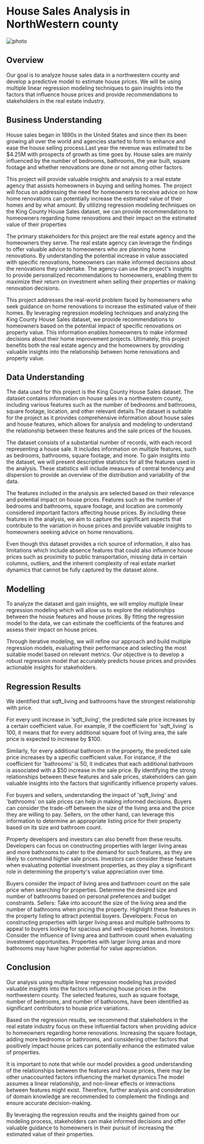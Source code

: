 
# House Sales Analysis in NorthWestern county
 
 ![photo](https://images.pexels.com/photos/12379756/pexels-photo-12379756.jpeg?auto=compress&cs=tinysrgb&w=600&lazy=load)
    
## Overview

Our goal is to analyze house sales data in a northwestern county and develop a predictive model to estimate house prices. We will be using multiple linear regression modeling techniques to gain insights into the factors that influence house prices and provide recommendations to stakeholders in the real estate industry.

## Business Understanding

House sales began in 1890s in the United States and since then its been growing all over the world and agencies started to form to enhance and ease the house selling process.Last year the revenue was estimated to be $4.25M with prospects of growth as time goes by. House sales are mainly influenced by the number of bedrooms, bathrooms, the year built, square footage and whether renovations are done or not among other factors.

This project will provide valuable insights and analysis to a real estate agency that assists homeowners in buying and selling homes. The project will focus on addressing the need for homeowners to receive advice on how home renovations can potentially increase the estimated value of their homes and by what amount. By utilizing regression modeling techniques on the King County House Sales dataset, we can provide recommendations to homeowners regarding home renovations and their impact on the estimated value of their properties

The primary stakeholders for this project are the real estate agency and the homeowners they serve. The real estate agency can leverage the findings to offer valuable advice to homeowners who are planning home renovations. By understanding the potential increase in value associated with specific renovations, homeowners can make informed decisions about the renovations they undertake. The agency can use the project's insights to provide personalized recommendations to homeowners, enabling them to maximize their return on investment when selling their properties or making renovation decisions.

This project addresses the real-world problem faced by homeowners who seek guidance on home renovations to increase the estimated value of their homes. By leveraging regression modeling techniques and analyzing the King County House Sales dataset, we provide recommendations to homeowners based on the potential impact of specific renovations on property value. This information enables homeowners to make informed decisions about their home improvement projects. Ultimately, this project benefits both the real estate agency and the homeowners by providing valuable insights into the relationship between home renovations and property value.

##  Data Understanding

The data used for this project is the King County House Sales dataset. The dataset contains information on house sales in a northwestern county, including various features such as the number of bedrooms and bathrooms, square footage, location, and other relevant details.The dataset is suitable for the project as it provides comprehensive information about house sales and house features, which allows for analysis and modeling to understand the relationship between these features and the sale prices of the houses.

The dataset consists of a substantial number of records, with each record representing a house sale. It includes information on multiple features, such as bedrooms, bathrooms, square footage, and more. To gain insights into the dataset, we will present descriptive statistics for all the features used in the analysis. These statistics will include measures of central tendency  and dispersion to provide an overview of the distribution and variability of the data.

The features included in the analysis are selected based on their relevance and potential impact on house prices. Features such as the number of bedrooms and bathrooms, square footage, and location are commonly considered important factors affecting house prices. By including these features in the analysis, we aim to capture the significant aspects that contribute to the variation in house prices and provide valuable insights to homeowners seeking advice on home renovations.

Even though this dataset provides a rich source of information, it also has limitations which include absence features that could also influence house prices  such as proximity to public transportation, missing data in certain columns, outliers, and the inherent complexity of real estate market dynamics that cannot be fully captured by the dataset alone.

## Modelling

To analyze the dataset and gain insights, we will employ multiple linear regression modeling which will allow us to explore the relationships between the house features and house prices. By fitting the regression model to the data, we can estimate the coefficients of the features and assess their impact on house prices.

Through iterative modeling, we will refine our approach and build multiple regression models, evaluating their performance and selecting the most suitable model based on relevant metrics. Our objective is to develop a robust regression model that accurately predicts house prices and provides actionable insights for stakeholders.

## Regression Results

We identified that sqft_living and bathrooms have the strongest relationship with price.

For every unit increase in 'sqft_living', the predicted sale price increases by a certain coefficient value. For example, if the coefficient for 'sqft_living' is 100, it means that for every additional square foot of living area, the sale price is expected to increase by $100.

Similarly, for every additional bathroom in the property, the predicted sale price increases by a specific coefficient value. For instance, if the coefficient for 'bathrooms' is 50, it indicates that each additional bathroom is associated with a $50 increase in the sale price. By identifying the strong relationships between these features and sale prices, stakeholders can gain valuable insights into the factors that significantly influence property values.

For buyers and sellers, understanding the impact of 'sqft_living' and 'bathrooms' on sale prices can help in making informed decisions. Buyers can consider the trade-off between the size of the living area and the price they are willing to pay. Sellers, on the other hand, can leverage this information to determine an appropriate listing price for their property based on its size and bathroom count.

Property developers and investors can also benefit from these results. Developers can focus on constructing properties with larger living areas and more bathrooms to cater to the demand for such features, as they are likely to command higher sale prices. Investors can consider these features when evaluating potential investment properties, as they play a significant role in determining the property's value appreciation over time.

Buyers consider the impact of living area and bathroom count on the sale price when searching for properties. Determine the desired size and number of bathrooms based on personal preferences and budget constraints. Sellers: Take into account the size of the living area and the number of bathrooms when pricing the property. Highlight these features in the property listing to attract potential buyers. Developers: Focus on constructing properties with larger living areas and multiple bathrooms to appeal to buyers looking for spacious and well-equipped homes. Investors: Consider the influence of living area and bathroom count when evaluating investment opportunities. Properties with larger living areas and more bathrooms may have higher potential for value appreciation.

## Conclusion
Our analysis using multiple linear regression modeling has provided valuable insights into the factors influencing house prices in the northwestern county. The selected features, such as square footage, number of bedrooms, and number of bathrooms, have been identified as significant contributors to house price variations.

Based on the regression results, we recommend that stakeholders in the real estate industry focus on these influential factors when providing advice to homeowners regarding home renovations. Increasing the square footage, adding more bedrooms or bathrooms, and considering other factors that positively impact house prices can potentially enhance the estimated value of properties.

It is important to note that while our model provides a good understanding of the relationships between the features and house prices, there may be other unaccounted factors influencing the market dynamics.The model assumes a linear relationship, and non-linear effects or interactions between features might exist. Therefore, further analysis and consideration of domain knowledge are recommended to complement the findings and ensure accurate decision-making.

By leveraging the regression results and the insights gained from our modeling process, stakeholders can make informed decisions and offer valuable guidance to homeowners in their pursuit of increasing the estimated value of their properties.